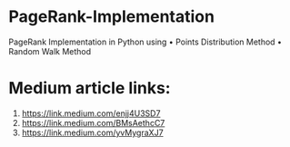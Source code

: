 # PageRank-Implementation
PageRank Implementation in Python using
• Points Distribution Method
• Random Walk Method
# Medium article links:
1. https://link.medium.com/enjj4U3SD7
2. https://link.medium.com/BMsAethcC7
3. https://link.medium.com/yvMygraXJ7
